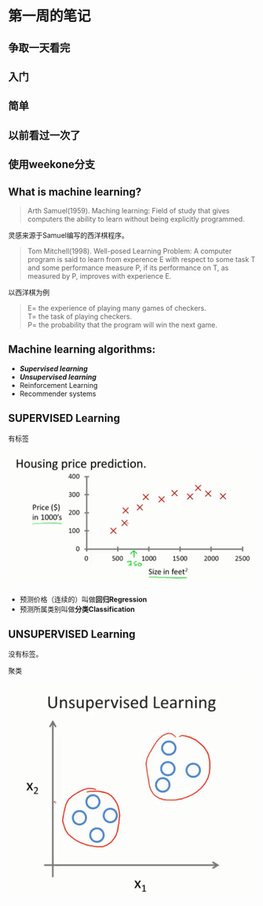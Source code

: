 # 第一周的笔记
## 争取一天看完
## 入门
## 简单
## 以前看过一次了
## 使用weekone分支

## What is machine learning?
> Arth Samuel(1959). Maching learning: Field of study that gives computers the ability to learn without being explicitly programmed.

灵感来源于Samuel编写的西洋棋程序。

> Tom Mitchell(1998). Well-posed Learning Problem: A computer program is said to learn from experence E with respect to some task T and some performance measure P, if its performance on T, as measured by P, improves with experience E.

以西洋棋为例

> E= the experience of playing many games of checkers.<br>
> T= the task of playing checkers.<br>
> P= the probability that the program will win the next game.


## Machine learning algorithms:
* ***Supervised learning***
* ***Unsupervised learning***
* Reinforcement Learning
* Recommender systems

## SUPERVISED Learning

有标签<br>

![预测房价](./imgs/supersiedlearning.png)
<br>
* 预测价格（连续的）叫做**回归Regression**
* 预测所属类别叫做**分类Classification**


## UNSUPERVISED Learning
没有标签。

聚类<br>

![](./imgs/unsupersiedlearning.png)
